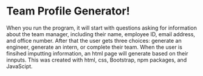 # Team Profile Generator!

When you run the program, it will start with questions asking for information about the team manager, including their name, employee ID, email address, and office number. After that the user gets three choices: generate an engineer, generate an intern, or complete their team. 
When the user is finsihed imputting information, an html page will generate based on their innputs. 
This was created with html, css, Bootstrap, npm packages, and JavaScipt.
